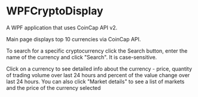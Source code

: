 # WPFCryptoDisplay

A WPF application that uses CoinCap API v2.

Main page displays top 10 currencies via CoinCap API.

To search for a specific cryptocurrency click the Search button, enter the name of the currency and click "Search".
It is case-sensitive.

Click on a currency to see detailed info about the currency - price, quantity of trading volume over last 24 hours and percent of the value change over last 24 hours.
You can also click "Market details" to see a list of markets and the price of the currency selected
